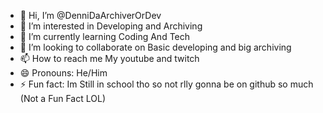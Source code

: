 - 👋 Hi, I’m @DenniDaArchiverOrDev
- 👀 I’m interested in Developing and Archiving
- 🌱 I’m currently learning Coding And Tech
- 💞️ I’m looking to collaborate on Basic developing and big archiving
- 📫 How to reach me My youtube and twitch 
- 😄 Pronouns: He/Him
- ⚡ Fun fact: Im Still in school tho so not rlly gonna be on github so much (Not a Fun Fact LOL)

<!---
DenniDaArchiverOrDev/DenniDaArchiverOrDev is a ✨ special ✨ repository because its `README.md` (this file) appears on your GitHub profile.
You can click the Preview link to take a look at your changes.
--->
